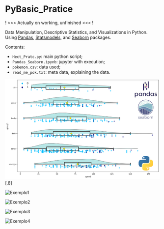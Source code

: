 # PyBasic_Pratice

! >>> Actually on working, unfinished <<< !

Data Manipulation, Descriptive Statistics, and Visualizations in Python.   
Using [Pandas](https://pandas.pydata.org/pandas-docs/stable/getting_started/intro_tutorials/index.html), [Statsmodels](https://www.statsmodels.org/stable/user-guide.html#statistics-and-tools), and [Seaborn](https://seaborn.pydata.org/) packages.

Contents:
  - `Hect_Pratc.py`:        main python script;
  - `Pandas_Seaborn.ipynb`: jupyter with execution;
  - `pokemon.csv`:          data used;
  - `read_me_pok.txt`:      meta data, explaining the data.

![Logo](https://github.com/HeitorGabriel/PyBasic_Pratice/blob/main/logowork.png)[.8]


![Exemplo1](https://github.com/HeitorGabriel/PyBasic_Pratice/blob/main/logowork.pnghttps://github.com/HeitorGabriel/PyBasic_Pratice/blob/main/f4.png)

![Exemplo2](https://github.com/HeitorGabriel/PyBasic_Pratice/blob/main/logowork.pnghttps://github.com/HeitorGabriel/PyBasic_Pratice/blob/main/f3.png)

![Exemplo3](https://github.com/HeitorGabriel/PyBasic_Pratice/blob/main/logowork.pnghttps://github.com/HeitorGabriel/PyBasic_Pratice/blob/main/f2.png)

![Exemplo4](https://github.com/HeitorGabriel/PyBasic_Pratice/blob/main/logowork.pnghttps://github.com/HeitorGabriel/PyBasic_Pratice/blob/main/f1.png)
